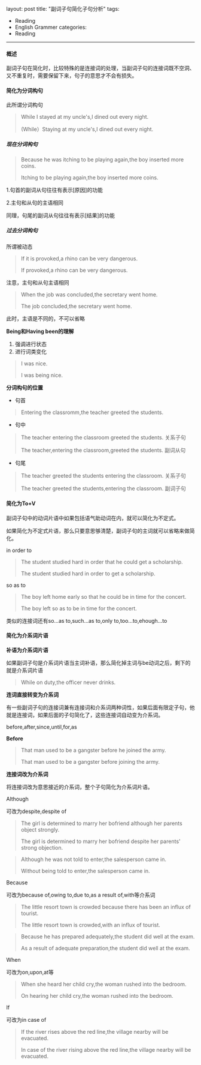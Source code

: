 layout: post
title: "副词子句简化子句分析"
tags: 
- Reading
- English Grammer
categories:
- Reading
---

#### 概述

副词子句在简化时，比较特殊的是连接词的处理，当副词子句的连接词既不空洞、又不重复时，需要保留下来，句子的意思才不会有损失。

<!-- more -->

#### 简化为分词构句

此所谓分词构句

>While I stayed at my uncle's,I dined out every night.
>
>(While）Staying at my uncle's,I dined out every night.

##### 现在分词构句

>Because he was itching to be playing again,the boy inserted more coins.
>
>Itching to be playing again,the boy inserted more coins.

1.句首的副词从句往往有表示[原因]的功能

2.主句和从句的主语相同

同理，句尾的副词从句往往有表示[结果]的功能

##### 过去分词构句

所谓被动态

>If it is provoked,a rhino can be very dangerous.
>
>If provoked,a rhino can be very dangerous.

注意，主句和从句主语相同

>When the job was concluded,the secretary went home.
>
>The job concluded,the secretary went home.

此时，主语是不同的，不可以省略

**Being和Having been的理解**

1. 强调进行状态
2. 进行词类变化

>I was nice.
>
>I was being nice.

**分词构句的位置**


* 句首

>Entering the classromm,the teacher greeted the students.

* 句中

>The teacher entering the classroom greeted the students. 关系子句
>
>The teacher,entering the classroom,greeted the students. 副词从句

* 句尾

>The teacher greeted the students entering the classroom. 关系子句
>
>The teacher greeted the students,entering the classroom. 副词子句

#### 简化为To+V

副词子句中的动词片语中如果包括语气助动词在内，就可以简化为不定式。

如果简化为不定式片语，那么只要意思够清楚，副词子句的主词就可以省略来做简化。

in order to

>The student studied hard in order that he could get a scholarship.
>
>The student studied hard in order to get a scholarship.

so as to

>The boy left home early so that he could be in time for the concert.
>
>The boy left so as to be in time for the concert.

类似的连接词还有so...as to,such...as to,only to,too...to,ehough...to


#### 简化为介系词片语

**补语为介系词片语**

如果副词子句是介系词片语当主词补语，那么简化掉主词与be动词之后，剩下的就是介系词片语

>While on duty,the officer never drinks.

**连词直接转变为介系词**

有一些副词子句的连接词兼有连接词和介系词两种词性，如果后面有限定子句，他就是连接词，如果后面的子句简化了，这些连接词自动变为介系词。

before,after,since,until,for,as

**Before**

>That man used to be a gangster before he joined the army.
>
>That man used to be a gangster before joining the army.

**连接词改为介系词**

将连接词改为意思接近的介系词，整个子句简化为介系词片语。

Although

可改为despite,despite of

>The girl is determined to marry her bofriend although her parents object strongly.
>
>The girl is determined to marry her bofriend despite her parents' strong  objection.

>Although he was not told to enter,the salesperson came in.
>
>Without being told to enter,the salesperson came in.


Because

可改为because of,owing to,due to,as a result of,with等介系词

>The little resort town is crowded because there has been an influx of tourist.
>
>The little resort town is crowded,with an influx of tourist.

>Because he has prepared adequately,the student did well at the exam.
>
>As a result of adequate preparation,the student did well at the exam.

When 

可改为on,upon,at等

>When she heard her child cry,the woman rushed into the bedroom.
>
>On hearing her child cry,the woman rushed into the bedroom.

If

可改为in case of

>If the river rises above the red line,the village nearby will be evacuated.
>
>In case of the river rising above the red line,the village nearby will be evacuated.



























